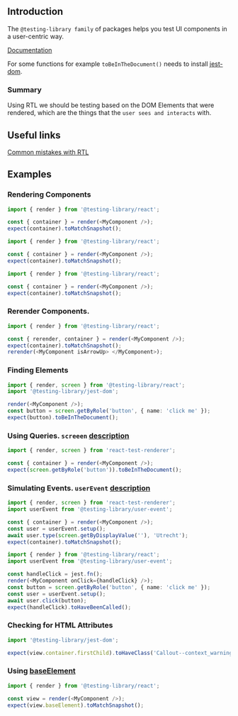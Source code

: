 ## Introduction
The `@testing-library family` of packages helps you test UI components in a user-centric way.

[Documentation](https://testing-library.com/)

For some functions for example `toBeInTheDocument()` needs to install [jest-dom](https://testing-library.com/docs/ecosystem-jest-dom/).

### Summary
Using RTL we should be testing based on the DOM Elements that were rendered, which are the things that the ```user sees and interacts``` with.


## Useful links
[Common mistakes with RTL](https://kentcdodds.com/blog/common-mistakes-with-react-testing-library)

## Examples

### Rendering Components


```ts
import { render } from '@testing-library/react';

const { container } = render(<MyComponent />);
expect(container).toMatchSnapshot();
```

```ts
import { render } from '@testing-library/react';

const { container } = render(<MyComponent />);
expect(container).toMatchSnapshot();
```

```ts
import { render } from '@testing-library/react';

const { container } = render(<MyComponent />);
expect(container).toMatchSnapshot();
```
### Rerender Components.

```ts
import { render } from '@testing-library/react';

const { rerender, container } = render(<MyComponent />);
expect(container).toMatchSnapshot();
rerender(<MyComponent isArrowUp> </MyComponent>);
```


### Finding Elements

```ts
import { render, screen } from '@testing-library/react';
import '@testing-library/jest-dom';

render(<MyComponent />);
const button = screen.getByRole('button', { name: 'click me' });
expect(button).toBeInTheDocument();
```


### Using Queries. `screeen` [description](https://testing-library.com/docs/queries/about/)

```ts
import { render, screen } from 'react-test-renderer';

const { container } = render(<MyComponent />);
expect(screen.getByRole('button')).toBeInTheDocument();
```

### Simulating Events. `userEvent` [description](https://testing-library.com/docs/user-event/intro/)

```ts
import { render, screen } from 'react-test-renderer';
import userEvent from '@testing-library/user-event';

const { container } = render(<MyComponent />);
const user = userEvent.setup();
await user.type(screen.getByDisplayValue(''), 'Utrecht');
expect(container).toMatchSnapshot();
```

```ts
import { render } from '@testing-library/react';
import userEvent from '@testing-library/user-event';

const handleClick = jest.fn();
render(<MyComponent onClick={handleClick} />);
const button = screen.getByRole('button', { name: 'click me' });
const user = userEvent.setup();
await user.click(button);
expect(handleClick).toHaveBeenCalled();
```

### Checking for HTML Attributes

```ts
import '@testing-library/jest-dom';

expect(view.container.firstChild).toHaveClass('Callout--context_warning');

```

### Using [baseElement](https://testing-library.com/docs/react-testing-library/api/)

```ts
import { render } from '@testing-library/react';

const view = render(<MyComponent />);
expect(view.baseElement).toMatchSnapshot();
```
